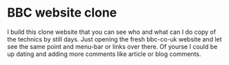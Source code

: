# BBC website clone

I build this clone website that you can see who and what can I do copy of the technics by still days.
Just opening the fresh bbc-co-uk website and let see the same point and menu-bar or links over there. 
Of yourse I could be up dating and adding more comments like article or blog comments.
